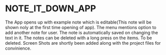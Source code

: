 # NOTE_IT_DOWN_APP
The App opens up with example note which is editable(This note will be shown noly at the first time opening of app).
The menu mentions option to add another note for user.
The note is automatically saved on changing the text in it.
The notes can be deleted with a long press on the items. To be deleted.
Screen Shots are shortly been added along with the project files for convinience.
